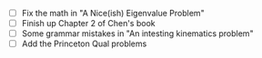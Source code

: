 - [ ] Fix the math in "A Nice(ish) Eigenvalue Problem"
- [ ] Finish up Chapter 2 of Chen's book
- [ ] Some grammar mistakes in "An intesting kinematics problem"
- [ ] Add the Princeton Qual problems
